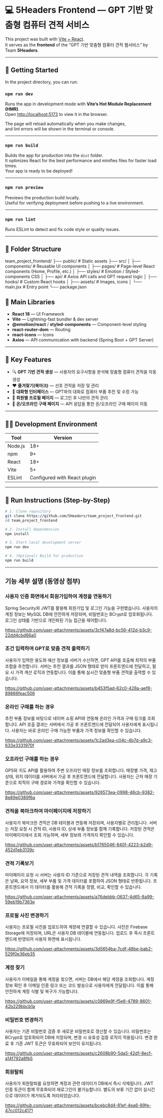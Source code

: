 # 💻 5Headers Frontend — GPT 기반 맞춤형 컴퓨터 견적 서비스

This project was built with [Vite + React](https://vitejs.dev/).  
It serves as the **frontend** of the “GPT 기반 맞춤형 컴퓨터 견적 웹서비스” by Team **5Headers**.

---

## 🚀 Getting Started

In the project directory, you can run:

### `npm run dev`

Runs the app in development mode with **Vite’s Hot Module Replacement (HMR)**.  
Open [http://localhost:5173](http://localhost:5173) to view it in the browser.

The page will reload automatically when you make changes,  
and lint errors will be shown in the terminal or console.

---

### `npm run build`

Builds the app for production into the `dist` folder.  
It optimizes React for the best performance and minifies files for faster load times.  
Your app is ready to be deployed!

---

### `npm run preview`

Previews the production build locally.  
Useful for verifying deployment before pushing to a live environment.

---

### `npm run lint`

Runs ESLint to detect and fix code style or quality issues.

---

## 🧱 Folder Structure

team_project_frontend/
├── public/ # Static assets
├── src/
│ ├── components/ # Reusable UI components
│ ├── pages/ # Page-level React components (Home, Profile, etc.)
│ ├── styles/ # Emotion / Styled-components CSS
│ ├── api/ # Axios API calls and GPT request logic
│ ├── hooks/ # Custom React hooks
│ ├── assets/ # Images, icons
│ └── main.jsx # Entry point
└── package.json



## 🧩 Main Libraries

- **React 18** — UI Framework  
- **Vite** — Lightning-fast bundler & dev server  
- **@emotion/react** / **styled-components** — Component-level styling  
- **react-router-dom** — Routing  
- **react-icons** — Icons  
- **Axios** — API communication with backend (Spring Boot + GPT Server)

---

## 🧠 Key Features

- 🔍 **GPT 기반 견적 생성** — 사용자의 요구사항을 분석해 맞춤형 컴퓨터 견적을 자동 생성  
- ❤️ **즐겨찾기(북마크)** — 선호 견적을 저장 및 관리  
- 💬 **대화형 인터페이스** — GPT와의 대화로 컴퓨터 부품 추천 및 수정 가능  
- 👤 **회원별 프로필 페이지** — 로그인 후 나만의 견적 관리  
- 🔄 **온/오프라인 구매 페이지** — API 응답을 통한 온/오프라인 구매 페이지 이동

---

## 🧑‍💻 Development Environment

| Tool | Version |
|------|----------|
| Node.js | 18+ |
| npm | 9+ |
| React | 18+ |
| Vite | 5+ |
| ESLint | Configured with React plugin |

---

## 🧭 Run Instructions (Step-by-Step)

```bash
# 1. Clone repository
git clone https://github.com/5Headers/team_project_frontend.git
cd team_project_frontend

# 2. Install dependencies
npm install

# 3. Start local development server
npm run dev

# 4. (Optional) Build for production
npm run build
```


---

## 기능 세부 설명 (동영상 첨부)

### 사용자 인증 화면에서 회원가입하여 계정을 연동하기
Spring Security와 JWT를 활용해 회원가입 및 로그인 기능을 구현했습니다.
사용자의 계정 정보는 MySQL DB에 안전하게 저장되며, 비밀번호는 BCrypt로 암호화됩니다.
로그인 상태를 기반으로 개인화된 기능 접근을 제어합니다.

https://github.com/user-attachments/assets/3cf47a8d-bc56-412d-b3c9-22dd4cbd66a0


### 조건 입력하여 GPT로 맞춤 견적 출력하기
사용자가 입력한 용도와 예산 정보를 서버가 수신하면, GPT API를 호출해 최적의 부품 조합을 추천합니다.
서버는 추천 결과를 JSON 형태로 받아 프론트엔드에 전달하고, 필요 시 가격 계산 로직과 연동합니다.
이를 통해 실시간 맞춤형 부품 견적을 출력할 수 있습니다.

https://github.com/user-attachments/assets/b453f5ad-62c0-428a-aef8-89866feac506


### 온라인 구매를 하는 경우
추천 부품 정보를 바탕으로 네이버 쇼핑 API와 연동해 온라인 가격과 구매 링크를 조회합니다.
API 호출 결과는 서버에서 가공 후 프론트엔드에 전달되어 사용자에게 표시됩니다.
사용자는 바로 온라인 구매 가능한 부품과 가격 정보를 확인할 수 있습니다.

https://github.com/user-attachments/assets/1c2ad3ea-c04c-4b7d-a9c3-633e3331970f




### 오프라인 구매를 하는 경우
GPS와 지도 API를 활용하여 주변 오프라인 매장 정보를 조회합니다.
매장별 가격, 재고 상태, 위치 데이터를 서버에서 가공 후 프론트엔드에 전달합니다.
사용자는 근처 매장 기준으로 최적의 구매 경로와 가격을 확인할 수 있습니다.

https://github.com/user-attachments/assets/926573ea-0998-46cb-9382-8e89e0389f6a




### 견적을 북마크하여 마이페이지에 저장하기
사용자가 북마크한 견적은 DB 테이블과 연동해 저장되며, 사용자별로 관리됩니다.
서버는 저장 요청 시 견적 ID, 사용자 ID, 상세 부품 정보를 함께 기록합니다.
저장된 견적은 마이페이지에서 조회 가능하며, 세부 정보와 가격까지 확인할 수 있습니다.

https://github.com/user-attachments/assets/b1765046-840f-4223-b2d9-452d1eb3139c


### 견적 기록보기
마이페이지 요청 시 서버는 사용자 ID 기준으로 저장된 견적 내역을 조회합니다.
각 기록은 날짜, 요약 정보, 세부 부품 및 가격 데이터를 포함하여 JSON 형태로 반환됩니다.
프론트엔드에서 이 데이터를 활용해 견적 기록을 정렬, 비교, 확인할 수 있습니다.

https://github.com/user-attachments/assets/a76debbb-0637-4d65-8a99-59eb19b7363e


### 프로필 사진 변경하기
사용자는 프로필 사진을 업로드하여 계정에 연결할 수 있습니다.
사진은 Firebase Storage에 저장되며, URL은 사용자 DB 테이블에 연동됩니다.
업로드 후 즉시 프론트엔드에 반영되어 사용자 화면에 표시됩니다.

https://github.com/user-attachments/assets/3d5654ba-7cdf-48be-bab2-529f0e36eb35


### 계정 찾기
사용자가 이메일을 통해 계정을 찾으면, 서버는 DB에서 해당 계정을 조회합니다.
계정 정보 확인 후 이메일 인증 링크 또는 코드 발송으로 사용자에게 전달됩니다.
이를 통해 안전하게 계정 식별 및 복구가 가능합니다.

https://github.com/user-attachments/assets/c0869e9f-f5e6-4789-8601-42b229bbcb1a


### 비밀번호 변경하기
사용자는 기존 비밀번호 검증 후 새로운 비밀번호로 갱신할 수 있습니다.
비밀번호는 BCrypt로 암호화되어 DB에 저장되며, 변경 시 유효성 검증 로직이 적용됩니다.
변경 완료 후 기존 JWT 토큰은 무효화되어 보안이 유지됩니다.

https://github.com/user-attachments/assets/c2608b90-5da5-42d1-8ecf-a14f792a8fb5


### 회원탈퇴
사용자가 회원탈퇴를 요청하면 계정과 관련 데이터가 DB에서 즉시 삭제됩니다.
JWT 인증 토큰이 함께 무효화되어 재로그인이 불가능합니다.
별도의 보류 기간 없이 실시간으로 데이터가 제거되도록 처리되었습니다.

https://github.com/user-attachments/assets/bcebc8d4-81ef-4ea6-89fe-47cc012c4171





